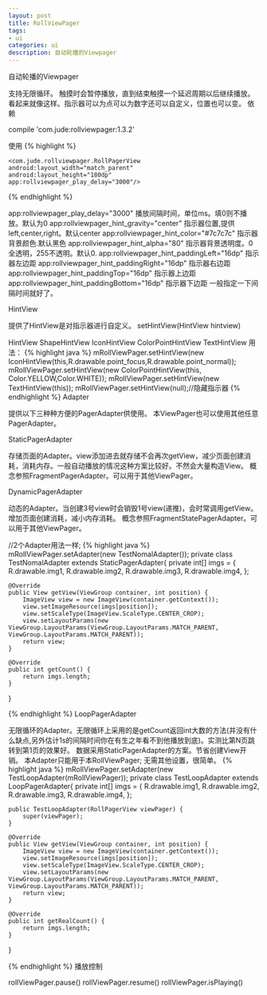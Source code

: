 ```yaml
---
layout: post
title: RollViewPager
tags:
- ui
categories: ui
description: 自动轮播的Viewpager
---
```


自动轮播的Viewpager

支持无限循环。 触摸时会暂停播放，直到结束触摸一个延迟周期以后继续播放。 看起来就像这样。指示器可以为点可以为数字还可以自定义，位置也可以变。
依赖

compile 'com.jude:rollviewpager:1.3.2'

使用
{% highlight  %} 

    <com.jude.rollviewpager.RollPagerView
    android:layout_width="match_parent"
    android:layout_height="180dp"
    app:rollviewpager_play_delay="3000"/>

{% endhighlight %} 

app:rollviewpager_play_delay="3000" 播放间隔时间，单位ms。填0则不播放。默认为0 app:rollviewpager_hint_gravity="center" 指示器位置,提供left,center,right。默认center
app:rollviewpager_hint_color="#7c7c7c" 指示器背景颜色.默认黑色
app:rollviewpager_hint_alpha="80" 指示器背景透明度。0全透明，255不透明。默认0.
app:rollviewpager_hint_paddingLeft="16dp" 指示器左边距
app:rollviewpager_hint_paddingRight="16dp" 指示器右边距
app:rollviewpager_hint_paddingTop="16dp" 指示器上边距
app:rollviewpager_hint_paddingBottom="16dp" 指示器下边距
一般指定一下间隔时间就好了。

HintView

提供了HintView是对指示器进行自定义。
setHintView(HintView hintview)

HintView
ShapeHintView
IconHintView
ColorPointHintView
TextHintView
用法：
{% highlight java %} 
mRollViewPager.setHintView(new IconHintView(this,R.drawable.point_focus,R.drawable.point_normal));
mRollViewPager.setHintView(new ColorPointHintView(this, Color.YELLOW,Color.WHITE));
mRollViewPager.setHintView(new TextHintView(this));
mRollViewPager.setHintView(null);//隐藏指示器
{% endhighlight %} 
Adapter

提供以下三种种方便的PagerAdapter供使用。
本ViewPager也可以使用其他任意PagerAdapter。

StaticPagerAdapter

存储页面的Adapter。view添加进去就存储不会再次getView，减少页面创建消耗，消耗内存。一般自动播放的情况这种方案比较好。不然会大量构造View。 概念参照FragmentPagerAdapter。可以用于其他ViewPager。

DynamicPagerAdapter

动态的Adapter。当创建3号view时会销毁1号view(递推)，会时常调用getView。增加页面创建消耗，减小内存消耗。 概念参照FragmentStatePagerAdapter。可以用于其他ViewPager。

//2个Adapter用法一样;
{% highlight java %} 
mRollViewPager.setAdapter(new TestNomalAdapter());
private class TestNomalAdapter extends StaticPagerAdapter{
    private int[] imgs = {
            R.drawable.img1,
            R.drawable.img2,
            R.drawable.img3,
            R.drawable.img4,
    };

    @Override
    public View getView(ViewGroup container, int position) {
        ImageView view = new ImageView(container.getContext());
        view.setImageResource(imgs[position]);
        view.setScaleType(ImageView.ScaleType.CENTER_CROP);
        view.setLayoutParams(new ViewGroup.LayoutParams(ViewGroup.LayoutParams.MATCH_PARENT, ViewGroup.LayoutParams.MATCH_PARENT));
        return view;
    }

    @Override
    public int getCount() {
        return imgs.length;
    }
}

{% endhighlight %} 
LoopPagerAdapter

无限循环的Adapter。无限循环上采用的是getCount返回int大数的方法(并没有什么缺点,另外估计1s的间隔时间你在有生之年看不到他播放到底)。实测比第N页跳转到第1页的效果好。
数据采用StaticPagerAdapter的方案。节省创建View开销。 本Adapter只能用于本RollViewPager;
无需其他设置，很简单。
{% highlight java %} 
mRollViewPager.setAdapter(new TestLoopAdapter(mRollViewPager));
private class TestLoopAdapter extends LoopPagerAdapter{
    private int[] imgs = {
            R.drawable.img1,
            R.drawable.img2,
            R.drawable.img3,
            R.drawable.img4,
    };

    public TestLoopAdapter(RollPagerView viewPager) {
        super(viewPager);
    }

    @Override
    public View getView(ViewGroup container, int position) {
        ImageView view = new ImageView(container.getContext());
        view.setImageResource(imgs[position]);
        view.setScaleType(ImageView.ScaleType.CENTER_CROP);
        view.setLayoutParams(new ViewGroup.LayoutParams(ViewGroup.LayoutParams.MATCH_PARENT, ViewGroup.LayoutParams.MATCH_PARENT));
        return view;
    }

    @Override
    public int getRealCount() {
        return imgs.length;
    }
}

{% endhighlight %} 
播放控制

rollViewPager.pause()
rollViewPager.resume()
rollViewPager.isPlaying()